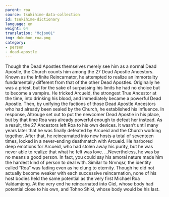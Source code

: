 ```yaml
---
parent: roa
source: tsukihime-data-collection
id: tsukihime-dictionary
language: en
weight: 64
translation: "Mcjon01"
img: dokuhon_roa.png
category:
- person
- dead-apostle
---
```


Though the Dead Apostles themselves merely see him as a normal Dead Apostle, the Church counts him among the 27 Dead Apostle Ancestors.
Known as the Infinite Reincarnator, he attempted to realize an immortality fundamentally different from that of the other Dead Apostles.
Originally he was a priest, but for the sake of surpassing his limits he had no choice but to become a vampire.
He tricked Arcueid, the strongest True Ancestor at the time, into drinking his blood, and immediately became a powerful Dead Apostle. Then, by unifying the factions of those Dead Apostle Ancestors who had already been sealed by the Church, he established his influence.
In response, Altrouge set out to put the newcomer Dead Apostle in his place, but by that time Roa was already powerful enough to defeat her instead.
As a result, the 27 Ancestors left Roa to his own devices. It wasn’t until many years later that he was finally defeated by Arcueid and the Church working together.
After that, he reincarnated into new hosts a total of seventeen times, locked in a never-ending deathmatch with Arcueid.
He harbored deep emotions for Arcueid, who had stolen away his purity, but he was never able to realize that what he felt was love.
…Nevertheless, he was by no means a good person. In fact, you could say his amoral nature made him the hardest kind of person to deal with.
Similar to Nrvnqsr, the identity called “Roa” was fading even as he clung to eternity.
Though he did not actually become weaker with each successive reincarnation, none of his host bodies held the same potential as the very first Michael Roa Valdamjong.
At the very end he reincarnated into Ciel, whose body had potential close to his own, and Tohno Shiki, whose body would be his last.
